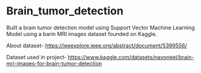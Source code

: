 # Brain_tumor_detection
Built a brain tumor detection model using Support Vector Machine Learning Model using a barin MRI images dataset founded on Kaggle.

About dataset- https://ieeexplore.ieee.org/abstract/document/5399556/

Dataset used in project-  https://www.kaggle.com/datasets/navoneel/brain-mri-images-for-brain-tumor-detection
